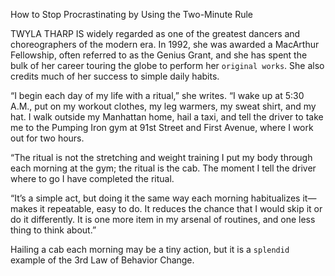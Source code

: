 How to Stop Procrastinating by Using the Two-Minute Rule

TWYLA THARP IS widely regarded as one of the greatest dancers and
choreographers of the modern era. In 1992, she was awarded a
MacArthur Fellowship, often referred to as the Genius Grant, and she
has spent the bulk of her career touring the globe to perform her
`original works`. She also credits much of her success to simple daily
habits.

“I begin each day of my life with a ritual,” she writes. “I wake up at
5:30 A.M., put on my workout clothes, my leg warmers, my sweat
shirt, and my hat. I walk outside my Manhattan home, hail a taxi, and
tell the driver to take me to the Pumping Iron gym at 91st Street and
First Avenue, where I work out for two hours.

“The ritual is not the stretching and weight training I put my body
through each morning at the gym; the ritual is the cab. The moment I
tell the driver where to go I have completed the ritual.

“It’s a simple act, but doing it the same way each morning
habitualizes it—makes it repeatable, easy to do. It reduces the chance
that I would skip it or do it differently. It is one more item in my
arsenal of routines, and one less thing to think about.”

Hailing a cab each morning may be a tiny action, but it is a `splendid`
example of the 3rd Law of Behavior Change.